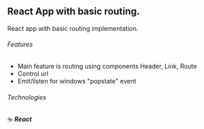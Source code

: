 ## React App with basic routing.

React app with basic routing implementation.

###### Features

- Main feature is routing using components Header, Link, Route
- Control url
- Emit/listen for windows "popstate" event

###### Technologies

:coffee: **_React_**
